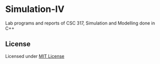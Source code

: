 # Simulation-IV
Lab programs and reports of CSC 317, Simulation and Modelling done in C++

## License
Licensed under [MIT License](https://choosealicense.com/licenses/mit/)
